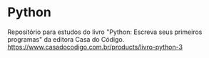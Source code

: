 # Python
Repositório para estudos do livro "Python: Escreva seus primeiros programas" da editora Casa do Código. https://www.casadocodigo.com.br/products/livro-python-3
